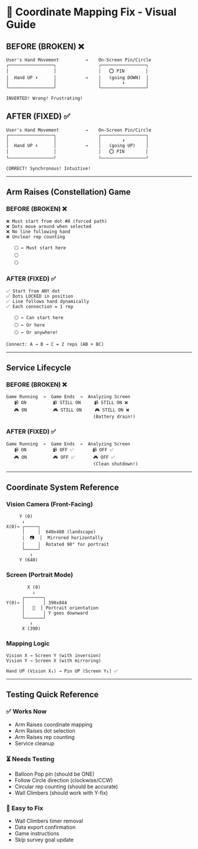 # 📐 Coordinate Mapping Fix - Visual Guide

## BEFORE (BROKEN) ❌

```
User's Hand Movement          →    On-Screen Pin/Circle
┌─────────────────┐                ┌─────────────────┐
│                 │                │   ⭕ PIN        │
│  Hand UP ⬆️      │           →    │   (going DOWN)  │
│                 │                │        ⬇️        │
└─────────────────┘                └─────────────────┘

INVERTED! Wrong! Frustrating!
```

## AFTER (FIXED) ✅

```
User's Hand Movement          →    On-Screen Pin/Circle  
┌─────────────────┐                ┌─────────────────┐
│                 │                │        ⬆️        │
│  Hand UP ⬆️      │           →    │   (going UP)    │
│                 │                │   ⭕ PIN        │
└─────────────────┘                └─────────────────┘

CORRECT! Synchronous! Intuitive!
```

---

## Arm Raises (Constellation) Game

### BEFORE (BROKEN) ❌

```
❌ Must start from dot #0 (forced path)
❌ Dots move around when selected  
❌ No line following hand
❌ Unclear rep counting

   ⚪ ← Must start here
   ⚪
   ⚪
```

### AFTER (FIXED) ✅

```
✅ Start from ANY dot
✅ Dots LOCKED in position
✅ Line follows hand dynamically
✅ Each connection = 1 rep

   ⚪ ← Can start here
   ⚪ ← Or here
   ⚪ ← Or anywhere!

Connect: A → B → C = 2 reps (AB + BC)
```

---

## Service Lifecycle

### BEFORE (BROKEN) ❌

```
Game Running  →  Game Ends  →  Analyzing Screen
   📹 ON          📹 STILL ON     📹 STILL ON ❌
   🎮 ON          🎮 STILL ON     🎮 STILL ON ❌
                                 (Battery drain!)
```

### AFTER (FIXED) ✅

```
Game Running  →  Game Ends  →  Analyzing Screen
   📹 ON          📹 OFF ✅       📹 OFF ✅
   🎮 ON          🎮 OFF ✅       🎮 OFF ✅
                                 (Clean shutdown!)
```

---

## Coordinate System Reference

### Vision Camera (Front-Facing)
```
     Y (0)
      ↓
X(0)→ ┌─────┐
      │     │  640x480 (landscape)
      │  📷  │  Mirrored horizontally
      │     │  Rotated 90° for portrait
      └─────┘
         ↑
     Y (640)
```

### Screen (Portrait Mode)
```
        X (0)
          ↓
      ┌───────┐
Y(0)→ │       │ 390x844
      │   📱  │ Portrait orientation
      │       │ Y goes downward
      └───────┘
         ↑
      X (390)
```

### Mapping Logic
```
Vision X → Screen Y (with inversion)
Vision Y → Screen X (with mirroring)

Hand UP (Vision X↓) → Pin UP (Screen Y↓) ✅
```

---

## Testing Quick Reference

### ✅ Works Now
- Arm Raises coordinate mapping
- Arm Raises dot selection
- Arm Raises rep counting
- Service cleanup

### ⏳ Needs Testing
- Balloon Pop pin (should be ONE)
- Follow Circle direction (clockwise/CCW)
- Circular rep counting (should be accurate)
- Wall Climbers (should work with Y-fix)

### 🔧 Easy to Fix
- Wall Climbers timer removal
- Data export confirmation
- Game instructions
- Skip survey goal update

